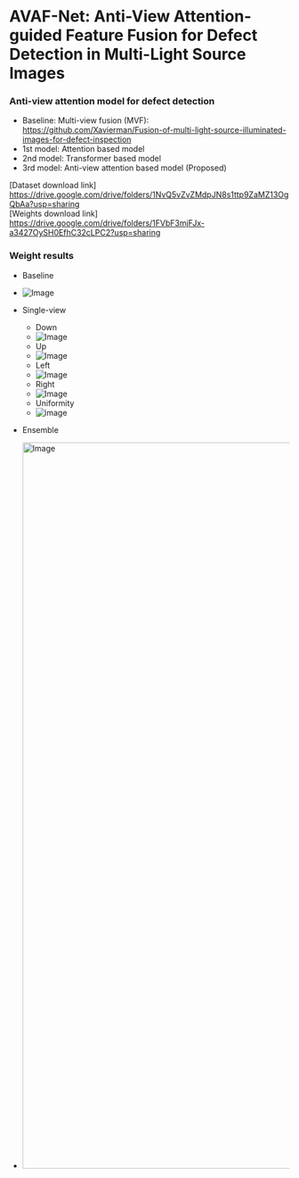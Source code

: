 # AVAF-Net: Anti-View Attention-guided Feature Fusion for Defect Detection in Multi-Light Source Images 
### Anti-view attention model for defect detection
- Baseline: Multi-view fusion (MVF): https://github.com/Xavierman/Fusion-of-multi-light-source-illuminated-images-for-defect-inspection
- 1st model: Attention based model
- 2nd model: Transformer based model
- 3rd model: Anti-view attention based model (Proposed)



[Dataset download link] https://drive.google.com/drive/folders/1NvQ5vZvZMdpJN8s1ttp9ZaMZ13OgQbAa?usp=sharing<br>[Weights download link] https://drive.google.com/drive/folders/1FVbF3mjFJx-a3427OySH0EfhC32cLPC2?usp=sharing



### Weight results
- Baseline
- ![Image](https://github.com/user-attachments/assets/158cb349-0190-4522-b071-a9fa48b39cda)

- Single-view  
    - Down
    - ![Image](https://github.com/user-attachments/assets/34b54803-c299-4954-b595-b574734f5232)
    - Up
    - ![Image](https://github.com/user-attachments/assets/8396eba6-7115-447d-82ad-8f920a7d070f)
    - Left
    - ![Image](https://github.com/user-attachments/assets/1edbcc26-4264-49bb-90e0-1254980695ee)
    - Right
    - ![Image](https://github.com/user-attachments/assets/791a0dbe-cfcf-4e47-a6ec-7c1cc9dc32f4)
    - Uniformity
    - ![image](https://github.com/user-attachments/assets/00f11c86-87fb-4ea5-89ca-8339ac2fce53)

- Ensemble
- <img width="1302" alt="Image" src="https://github.com/user-attachments/assets/7d965e42-85f5-49e0-86bc-a2a24ea91592" />

